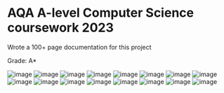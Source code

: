 # AQA A-level Computer Science coursework 2023

Wrote a 100+ page documentation for this project

Grade: A*

![image](https://github.com/Owen621/rota/assets/108760640/eda579ae-22cd-43db-b102-9de824cfcbe3)
![image](https://github.com/Owen621/rota/assets/108760640/436bda33-5d6d-4f77-9002-c19328bd1d2b)
![image](https://github.com/Owen621/rota/assets/108760640/7384bf69-11c8-45e6-af73-a00737f1c7a7)
![image](https://github.com/Owen621/rota/assets/108760640/d4ed6de5-60b6-4d1a-88f8-5253bcfeaafb)
![image](https://github.com/Owen621/rota/assets/108760640/31400acf-fe09-4176-a6e2-feae25245680)
![image](https://github.com/Owen621/rota/assets/108760640/3474151c-0686-488d-a274-d6bf8bfdb8cd)
![image](https://github.com/Owen621/rota/assets/108760640/dc02803b-adf1-4d33-bfc9-1529e6df3b08)
![image](https://github.com/Owen621/rota/assets/108760640/984b13e7-052d-426d-a4cb-b786b4ee7e22)
![image](https://github.com/Owen621/rota/assets/108760640/cce00c28-816b-4690-a156-5db7011ec225)
![image](https://github.com/Owen621/rota/assets/108760640/a5a3a81c-fe7b-4827-8c90-902536e6ad56)
![image](https://github.com/Owen621/rota/assets/108760640/eb8387f4-cb5d-476d-919c-02a2431428c1)
![image](https://github.com/Owen621/rota/assets/108760640/044c6c90-25de-45e8-afdb-09c2a7bcb7e2)
![image](https://github.com/Owen621/rota/assets/108760640/e4c4d256-4542-46fc-a34f-28ead0573971)
![image](https://github.com/Owen621/rota/assets/108760640/0190ca53-1eb1-41da-9401-135fee08ded1)
![image](https://github.com/Owen621/rota/assets/108760640/75570125-f181-4946-b53f-8064b8cb0d9c)
![image](https://github.com/Owen621/rota/assets/108760640/dd5776dd-c10a-4b61-89f1-1592736007a6)
